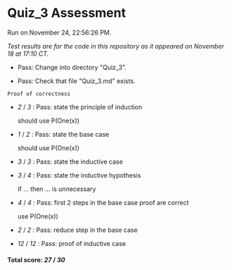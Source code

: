 # Quiz_3 Assessment

Run on November 24, 22:56:26 PM.

*Test results are for the code in this repository as it appeared on November 18 at 17:10 CT.*

+ Pass: Change into directory "Quiz_3".

+ Pass: Check that file "Quiz_3.md" exists.

``Proof of correctness``

+  _2_ / _3_ : Pass: state the principle of induction

    should use P(One(x))

+  _1_ / _2_ : Pass: state the base case

    should use P(One(x))

+  _3_ / _3_ : Pass: state the inductive case

    

+  _3_ / _4_ : Pass: state the inductive hypothesis

    if ... then ... is unnecessary

+  _4_ / _4_ : Pass: first 2 steps in the base case proof are correct

    use P(One(x)) 

+  _2_ / _2_ : Pass: reduce step in the base case

    

+  _12_ / _12_ : Pass: proof of inductive case

    

#### Total score: _27_ / _30_

